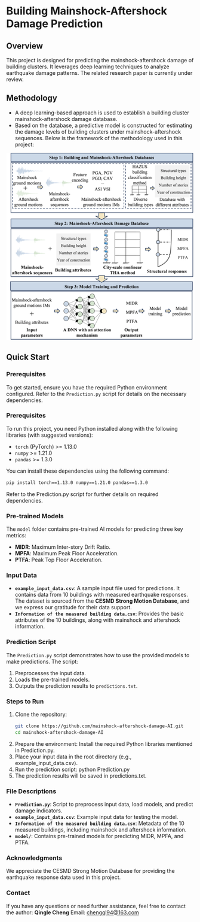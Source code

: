 # Building Mainshock-Aftershock Damage Prediction

## Overview
This project is designed for predicting the mainshock-aftershock damage of building clusters. It leverages deep learning techniques to analyze earthquake damage patterns. The related research paper is currently under review.

## Methodology
- A deep learning-based approach is used to establish a building cluster mainshock-aftershock damage database.
- Based on the database, a predictive model is constructed for estimating the damage levels of building clusters under mainshock-aftershock sequences.
Below is the framework of the methodology used in this project:

![Methodology Framework](img/framework.png)
## Quick Start

### Prerequisites
To get started, ensure you have the required Python environment configured. Refer to the `Prediction.py` script for details on the necessary dependencies.

### Prerequisites
To run this project, you need Python installed along with the following libraries (with suggested versions):

- `torch` (PyTorch) >= 1.13.0  
- `numpy` >= 1.21.0  
- `pandas` >= 1.3.0  

You can install these dependencies using the following command:
```bash 
pip install torch==1.13.0 numpy==1.21.0 pandas==1.3.0
```
Refer to the Prediction.py script for further details on required dependencies.


### Pre-trained Models
The `model` folder contains pre-trained AI models for predicting three key metrics:
- **MIDR**: Maximum Inter-story Drift Ratio.
- **MPFA**: Maximum Peak Floor Acceleration.
- **PTFA**: Peak Top Floor Acceleration.

### Input Data
- **`example_input_data.csv`**: A sample input file used for predictions. It contains data from 10 buildings with measured earthquake responses. The dataset is sourced from the **CESMD Strong Motion Database**, and we express our gratitude for their data support.
- **`Information of the measured building data.csv`**: Provides the basic attributes of the 10 buildings, along with mainshock and aftershock information.

### Prediction Script
The `Prediction.py` script demonstrates how to use the provided models to make predictions. The script:
1. Preprocesses the input data.
2. Loads the pre-trained models.
3. Outputs the prediction results to `predictions.txt`.

### Steps to Run
1. Clone the repository:
   ```bash
   git clone https://github.com/mainshock-aftershock-damage-AI.git
   cd mainshock-aftershock-damage-AI
2. Prepare the environment:
    Install the required Python libraries mentioned in Prediction.py.
3. Place your input data in the root directory (e.g., example_input_data.csv).
4. Run the prediction script:
   python Prediction.py
5. The prediction results will be saved in predictions.txt.


### File Descriptions
- **`Prediction.py`**: Script to preprocess input data, load models, and predict damage indicators.
- **`example_input_data.csv`**: Example input data for testing the model.
- **`Information of the measured building data.csv`**: Metadata of the 10 measured buildings, including mainshock and aftershock information.
- **`model/`**: Contains pre-trained models for predicting MIDR, MPFA, and PTFA.
### Acknowledgments
We appreciate the CESMD Strong Motion Database for providing the earthquake response data used in this project.

### Contact
If you have any questions or need further assistance, feel free to contact the author:
**Qingle Cheng**
Email: chengql94@163.com